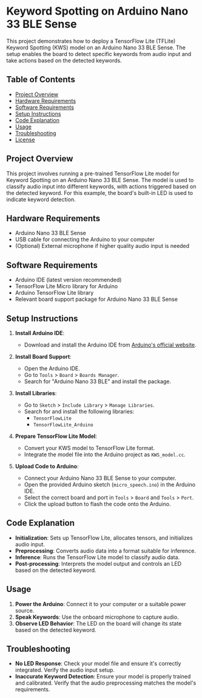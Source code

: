 # Keyword Spotting on Arduino Nano 33 BLE Sense

This project demonstrates how to deploy a TensorFlow Lite (TFLite) Keyword Spotting (KWS) model on an Arduino Nano 33 BLE Sense. The setup enables the board to detect specific keywords from audio input and take actions based on the detected keywords.

## Table of Contents

- [Project Overview](#project-overview)
- [Hardware Requirements](#hardware-requirements)
- [Software Requirements](#software-requirements)
- [Setup Instructions](#setup-instructions)
- [Code Explanation](#code-explanation)
- [Usage](#usage)
- [Troubleshooting](#troubleshooting)
- [License](#license)

## Project Overview

This project involves running a pre-trained TensorFlow Lite model for Keyword Spotting on an Arduino Nano 33 BLE Sense. The model is used to classify audio input into different keywords, with actions triggered based on the detected keyword. For this example, the board's built-in LED is used to indicate keyword detection.

## Hardware Requirements

- Arduino Nano 33 BLE Sense
- USB cable for connecting the Arduino to your computer
- (Optional) External microphone if higher quality audio input is needed

## Software Requirements

- Arduino IDE (latest version recommended)
- TensorFlow Lite Micro library for Arduino
- Arduino TensorFlow Lite library
- Relevant board support package for Arduino Nano 33 BLE Sense

## Setup Instructions

1. **Install Arduino IDE**:
   - Download and install the Arduino IDE from [Arduino's official website](https://www.arduino.cc/en/software).

2. **Install Board Support**:
   - Open the Arduino IDE.
   - Go to `Tools` > `Board` > `Boards Manager`.
   - Search for "Arduino Nano 33 BLE" and install the package.

3. **Install Libraries**:
   - Go to `Sketch` > `Include Library` > `Manage Libraries`.
   - Search for and install the following libraries:
     - `TensorFlowLite`
     - `TensorFlowLite_Arduino`

4. **Prepare TensorFlow Lite Model**:
   - Convert your KWS model to TensorFlow Lite format.
   - Integrate the model file into the Arduino project as `KWS_model.cc`.

5. **Upload Code to Arduino**:
   - Connect your Arduino Nano 33 BLE Sense to your computer.
   - Open the provided Arduino sketch (`micro_speech.ino`) in the Arduino IDE.
   - Select the correct board and port in `Tools` > `Board` and `Tools` > `Port`.
   - Click the upload button to flash the code onto the Arduino.

## Code Explanation

- **Initialization**: Sets up TensorFlow Lite, allocates tensors, and initializes audio input.
- **Preprocessing**: Converts audio data into a format suitable for inference.
- **Inference**: Runs the TensorFlow Lite model to classify audio data.
- **Post-processing**: Interprets the model output and controls an LED based on the detected keyword.

## Usage

1. **Power the Arduino**: Connect it to your computer or a suitable power source.
2. **Speak Keywords**: Use the onboard microphone to capture audio.
3. **Observe LED Behavior**: The LED on the board will change its state based on the detected keyword.

## Troubleshooting

- **No LED Response**: Check your model file and ensure it's correctly integrated. Verify the audio input setup.
- **Inaccurate Keyword Detection**: Ensure your model is properly trained and calibrated. Verify that the audio preprocessing matches the model's requirements.
